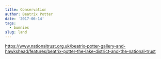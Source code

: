 ```yaml
---
title: Conservation
author: Beatrix Potter
date: '2017-06-14'
tags:
  - bunnies
slug: land
---
```


https://www.nationaltrust.org.uk/beatrix-potter-gallery-and-hawkshead/features/beatrix-potter-the-lake-district-and-the-national-trust
